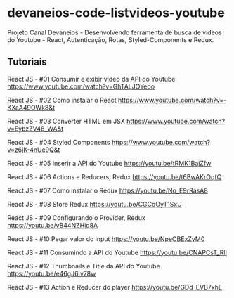 # devaneios-code-listvideos-youtube
Projeto Canal Devaneios - Desenvolvendo ferramenta de busca de vídeos do Youtube - React, Autenticação, Rotas, Styled-Components e Redux.


## Tutoriais

React JS - #01 Consumir e exibir vídeo da API do Youtube
https://www.youtube.com/watch?v=GhTALJOYeoo

React JS - #02 Como instalar o React
https://www.youtube.com/watch?v=-KXaA49OWk8&t

React JS - #03 Converter HTML em JSX
https://www.youtube.com/watch?v=EybzZV48_WA&t

React JS - #04 Styled Components
https://www.youtube.com/watch?v=z6jK-4nUe9Q&t

React JS - #05 Inserir a API do Youtube
https://youtu.be/tRMK1BajZfw 

React JS - #06 Actions e Reducers, Redux
https://youtu.be/t6BwAKrOqfQ

React JS - #07 Como instalar o Redux
https://youtu.be/No_E9rRasA8

React JS - #08 Store Redux
https://youtu.be/CGCoOyT1SxU

React JS - #09 Configurando o Provider, Redux
https://youtu.be/vB44NZHiq8A

React JS - #10 Pegar valor do input
https://youtu.be/NpeOBExZyM0

React JS - #11 Consumindo a API do Youtube
https://youtu.be/CNAPCsT_RlI

React JS - #12 Thumbnails e Title da API do Youtube
https://youtu.be/e46gJ6Iv78w

React JS - #13 Action e Reducer do player
https://youtu.be/GDd_EVB7xhE
